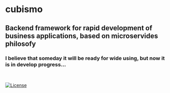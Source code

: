 # cubismo

## Backend framework for rapid development of business applications, based on microservides philosofy

### I believe that someday it will be ready for wide using, but now it is in develop progress...

</br>

[![License](https://img.shields.io/badge/license-MIT-blue.svg)](/LICENSE)
